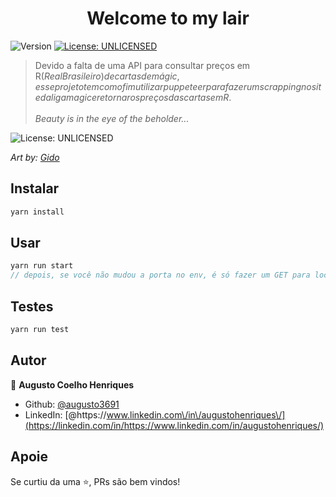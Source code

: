 <h1 align="center">Welcome to my lair</h1>
<p>
  <img alt="Version" src="https://img.shields.io/badge/version-0.0.1-blue.svg?cacheSeconds=2592000" />
  <a href="#" target="_blank">
    <img alt="License: UNLICENSED" src="https://img.shields.io/badge/License-UNLICENSED-yellow.svg" />
  </a>
</p>

> Devido a falta de uma API para consultar preços em R$(Real Brasileiro) de cartas de mágic, esse projeto tem como fim utilizar puppeteer para fazer um scrapping no site da liga magic e retornar os preços das cartas em R$.
<br/><br/><i>Beauty is in the eye of the beholder...</i>

<img alt="License: UNLICENSED" src="https://images-wixmp-ed30a86b8c4ca887773594c2.wixmp.com/f/24402698-9f1e-4748-a59a-8046085b7754/db4287k-3b33dc7a-a058-4eba-a145-955e7c1d4762.jpg/v1/fill/w_1024,h_660,q_75,strp/beauty_is_in_the_eye_of_the_beholder____by_gido_db4287k-fullview.jpg?token=eyJ0eXAiOiJKV1QiLCJhbGciOiJIUzI1NiJ9.eyJzdWIiOiJ1cm46YXBwOjdlMGQxODg5ODIyNjQzNzNhNWYwZDQxNWVhMGQyNmUwIiwiaXNzIjoidXJuOmFwcDo3ZTBkMTg4OTgyMjY0MzczYTVmMGQ0MTVlYTBkMjZlMCIsIm9iaiI6W1t7ImhlaWdodCI6Ijw9NjYwIiwicGF0aCI6IlwvZlwvMjQ0MDI2OTgtOWYxZS00NzQ4LWE1OWEtODA0NjA4NWI3NzU0XC9kYjQyODdrLTNiMzNkYzdhLWEwNTgtNGViYS1hMTQ1LTk1NWU3YzFkNDc2Mi5qcGciLCJ3aWR0aCI6Ijw9MTAyNCJ9XV0sImF1ZCI6WyJ1cm46c2VydmljZTppbWFnZS5vcGVyYXRpb25zIl19.mxEM2WmXiOKn-fkPsWZx2rs53LgurmUwLyxotNIEKaM" />

<i>Art by: <a href="https://www.deviantart.com/gido">Gido</a></i>

## Instalar

```sh
yarn install
```

## Usar

```js
yarn run start
// depois, se você não mudou a porta no env, é só fazer um GET para localhost:8080?q=nome_da_carta
```	


## Testes

```sh
yarn run test
```

## Autor

👤 **Augusto Coelho Henriques**

- Github: [@augusto3691](https://github.com/augusto3691)
- LinkedIn: [@https:\/\/www.linkedin.com\/in\/augustohenriques\/](https://linkedin.com/in/https://www.linkedin.com/in/augustohenriques/)

## Apoie

Se curtiu da uma ⭐️, PRs são bem vindos!
